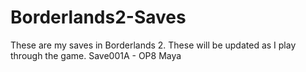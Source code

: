 # Borderlands2-Saves
These are my saves in Borderlands 2.
These will be updated as I play through the game.
Save001A - OP8 Maya
